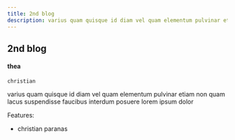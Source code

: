 ```yaml
---
title: 2nd blog
description: varius quam quisque id diam vel quam elementum pulvinar etiam non quam lacus suspendisse faucibus interdum posuere lorem ipsum dolor
---
```


## 2nd blog
#### thea
```
christian
```
varius quam quisque id diam vel quam elementum pulvinar etiam non quam lacus suspendisse faucibus interdum posuere lorem ipsum dolor

Features:
- christian paranas
